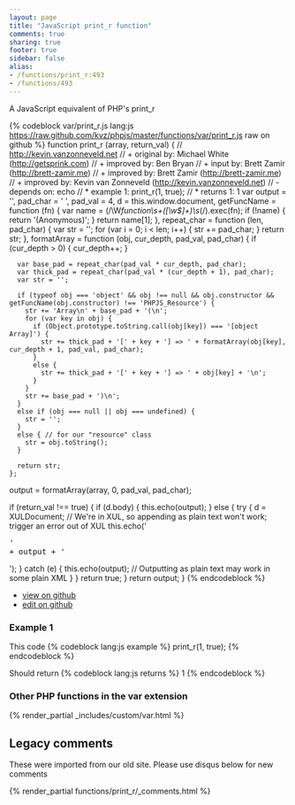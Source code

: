 ```yaml
---
layout: page
title: "JavaScript print_r function"
comments: true
sharing: true
footer: true
sidebar: false
alias:
- /functions/print_r:493
- /functions/493
---
```

<!-- Generated by Rakefile:build -->
A JavaScript equivalent of PHP's print_r

{% codeblock var/print_r.js lang:js https://raw.github.com/kvz/phpjs/master/functions/var/print_r.js raw on github %}
function print_r (array, return_val) {
  // http://kevin.vanzonneveld.net
  // +   original by: Michael White (http://getsprink.com)
  // +   improved by: Ben Bryan
  // +      input by: Brett Zamir (http://brett-zamir.me)
  // +      improved by: Brett Zamir (http://brett-zamir.me)
  // +   improved by: Kevin van Zonneveld (http://kevin.vanzonneveld.net)
  // -    depends on: echo
  // *     example 1: print_r(1, true);
  // *     returns 1: 1
  var output = '',
    pad_char = ' ',
    pad_val = 4,
    d = this.window.document,
    getFuncName = function (fn) {
      var name = (/\W*function\s+([\w\$]+)\s*\(/).exec(fn);
      if (!name) {
        return '(Anonymous)';
      }
      return name[1];
    },
    repeat_char = function (len, pad_char) {
      var str = '';
      for (var i = 0; i < len; i++) {
        str += pad_char;
      }
      return str;
    },
    formatArray = function (obj, cur_depth, pad_val, pad_char) {
      if (cur_depth > 0) {
        cur_depth++;
      }

      var base_pad = repeat_char(pad_val * cur_depth, pad_char);
      var thick_pad = repeat_char(pad_val * (cur_depth + 1), pad_char);
      var str = '';

      if (typeof obj === 'object' && obj !== null && obj.constructor && getFuncName(obj.constructor) !== 'PHPJS_Resource') {
        str += 'Array\n' + base_pad + '(\n';
        for (var key in obj) {
          if (Object.prototype.toString.call(obj[key]) === '[object Array]') {
            str += thick_pad + '[' + key + '] => ' + formatArray(obj[key], cur_depth + 1, pad_val, pad_char);
          }
          else {
            str += thick_pad + '[' + key + '] => ' + obj[key] + '\n';
          }
        }
        str += base_pad + ')\n';
      }
      else if (obj === null || obj === undefined) {
        str = '';
      }
      else { // for our "resource" class
        str = obj.toString();
      }

      return str;
    };

  output = formatArray(array, 0, pad_val, pad_char);

  if (return_val !== true) {
    if (d.body) {
      this.echo(output);
    }
    else {
      try {
        d = XULDocument; // We're in XUL, so appending as plain text won't work; trigger an error out of XUL
        this.echo('<pre xmlns="http://www.w3.org/1999/xhtml" style="white-space:pre;">' + output + '</pre>');
      } catch (e) {
        this.echo(output); // Outputting as plain text may work in some plain XML
      }
    }
    return true;
  }
  return output;
}
{% endcodeblock %}

 - [view on github](https://github.com/kvz/phpjs/blob/master/functions/var/print_r.js)
 - [edit on github](https://github.com/kvz/phpjs/edit/master/functions/var/print_r.js)

### Example 1
This code
{% codeblock lang:js example %}
print_r(1, true);
{% endcodeblock %}

Should return
{% codeblock lang:js returns %}
1
{% endcodeblock %}


### Other PHP functions in the var extension
{% render_partial _includes/custom/var.html %}
## Legacy comments
These were imported from our old site. Please use disqus below for new comments
<div style="overflow-y: scroll; max-height: 500px;">
{% render_partial functions/print_r/_comments.html %}
</div>
